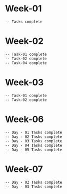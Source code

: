 # Week-01 
    -- Tasks complete
# Week-02
    -- Task-01 complete
    -- Task-02 complete
    -- Task-04 complete
# Week-03
    -- Task-01 complete
    -- Task-02 complete
# Week-06
    -- Day - 01 Tasks complete
    -- Day - 02 Tasks complete
    -- Day - 03 Tasks complete
    -- Day - 04 Tasks complete
    -- Day - 05 Tasks complete
# Week-07
    -- Day - 02 Tasks complete
    -- Day - 03 Tasks complete
    
